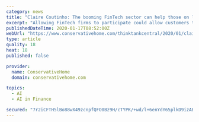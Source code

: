 ```yaml
---
category: news
title: "Claire Coutinho: The booming FinTech sector can help those on low incomes"
excerpt: "Allowing FinTech firms to participate could allow customers to benefit from innovative saving tools, such as “rounding up” their everyday transactions and putting the difference in a savings account. Other tools include using AI to predict future financial commitments and the optimum amount for low income customers to save each month."
publishedDateTime: 2020-01-17T08:52:00Z
webUrl: "https://www.conservativehome.com/thinktankcentral/2020/01/claire-coutinho-our-booming-fintech-sector-can-help-those-on-low-incomes.html"
type: article
quality: 18
heat: 18
published: false

provider:
  name: ConservativeHome
  domain: conservativehome.com

topics:
  - AI
  - AI in Finance

secured: "7r2iCFTH5lBo88wX49zcnpfQFO0Bz9H/cTYPK/+wd/l+6enYdY65plkD9izAB91OfMYi/58MeH0xiPZB9vTBMuumAl8IV9ykRu1zj1Ay0DoJZObf1yLEytDk76F2pTbjJG+BbIMY8GNNTPTmgwj4z1ulbLAPgVeZ4FKS9lWBsG1DLHABm72WcBKeEzsVv7GFtDW7tgVD/xdzy9TRWAZvZXzzrJHzIxD0Sno7NRbd+Q2V4WvUm8FNOh9Um1TCouy2+OUZDnf9w2+CfDGuHmJTQ5NooxwEdr4fbZ2IydSY5hxC+i/L1gh+pt4KF7hqyTstWGPxZa0Bu85COZX17RmsOeAnwV78mWEsofQsjXVQTcSB8lVUD6A14XhkMzzBErkqSTgHTuDrtq0BvVQv4azQ/PbuO3HByXmhm1jpdP1pbiBunqy1JV8pYBUXwB8OUel4GtVf4MBmfTW5aI4rCo8zzw==;mB9KGS9+5laTDqp2mmgZ4g=="
---
```



